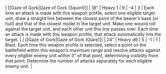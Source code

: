 | [[Gaze of Gork\|Gaze of Gork (Squint)]] | 18" | Heavy 1  | 9   | -4  | 3   | Each time an attack is made with this weapon profile, select one eligible target unit, draw a straight line between the closest point of the bearer’s base (or hull) and that of the closest model in the target unit. Make one wound roll against the target unit, and each other unit this line passes over. Each time an attack is made with this weapon profile, that attack automatically hits the target. |
| [[Gaze of Gork\|Gaze of Gork (Glare)]]  | 24" | Heavy d6 | 5   | -1  | 1   | Blast. Each time this weapon profile is selected, select a point on the battlefield within this weapon’s maximum range and resolve attacks against every eligible enemy unit within 3" of that point, determining visibility from that point. Determine the number of attacks separately for each eligible enemy unit.                                                                                        |